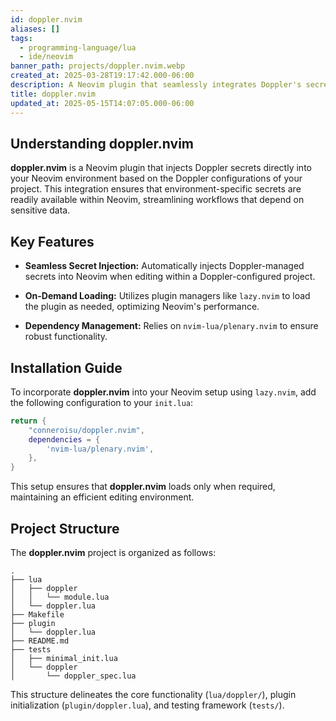 ```yaml
---
id: doppler.nvim
aliases: []
tags:
  - programming-language/lua
  - ide/neovim
banner_path: projects/doppler.nvim.webp
created_at: 2025-03-28T19:17:42.000-06:00
description: A Neovim plugin that seamlessly integrates Doppler's secret management
title: doppler.nvim
updated_at: 2025-05-15T14:07:05.000-06:00
---
```


## Understanding doppler.nvim

**doppler.nvim** is a Neovim plugin that injects Doppler secrets directly into your Neovim environment based on the Doppler configurations of your project. This integration ensures that environment-specific secrets are readily available within Neovim, streamlining workflows that depend on sensitive data.

## Key Features

- **Seamless Secret Injection:** Automatically injects Doppler-managed secrets into Neovim when editing within a Doppler-configured project.

- **On-Demand Loading:** Utilizes plugin managers like `lazy.nvim` to load the plugin as needed, optimizing Neovim's performance.

- **Dependency Management:** Relies on `nvim-lua/plenary.nvim` to ensure robust functionality.

## Installation Guide

To incorporate **doppler.nvim** into your Neovim setup using `lazy.nvim`, add the following configuration to your `init.lua`:

```lua
return {
    "conneroisu/doppler.nvim",
    dependencies = {
        'nvim-lua/plenary.nvim',
    },
}
```

This setup ensures that **doppler.nvim** loads only when required, maintaining an efficient editing environment.

## Project Structure

The **doppler.nvim** project is organized as follows:

```
.
├── lua
│   ├── doppler
│   │   └── module.lua
│   └── doppler.lua
├── Makefile
├── plugin
│   └── doppler.lua
├── README.md
├── tests
│   ├── minimal_init.lua
│   └── doppler
│       └── doppler_spec.lua
```

This structure delineates the core functionality (`lua/doppler/`), plugin initialization (`plugin/doppler.lua`), and testing framework (`tests/`).

